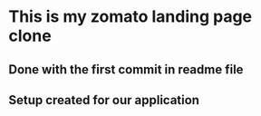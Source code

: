 # This is my zomato landing page clone

## Done with the first commit in readme file

## Setup created for our application
